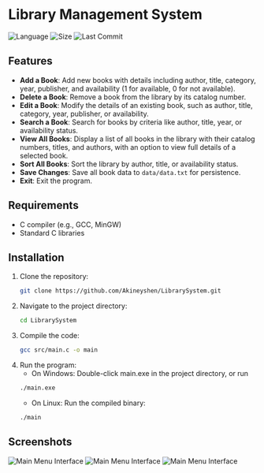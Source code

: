 # Library Management System
![Language](https://img.shields.io/badge/Language-Java-brightgreen?style=for-the-badge&logo=c&logoColor=548dff&color=548dff&labelColor=FCFCFC)
![Size](https://img.shields.io/github/repo-size/Akineyshen/LibrarySystem?label=Size&style=for-the-badge&color=548dff&labelColor=FCFCFC)
![Last Commit](https://img.shields.io/github/last-commit/Akineyshen/LibrarySystem?label=Last%20Commit&style=for-the-badge&color=548dff&labelColor=FCFCFC)

## Features
- **Add a Book**: Add new books with details including author, title, category, year, publisher, and availability (1 for available, 0 for not available).
- **Delete a Book**: Remove a book from the library by its catalog number.
- **Edit a Book**: Modify the details of an existing book, such as author, title, category, year, publisher, or availability.
- **Search a Book**: Search for books by criteria like author, title, year, or availability status.
- **View All Books**: Display a list of all books in the library with their catalog numbers, titles, and authors, with an option to view full details of a selected book.
- **Sort All Books**: Sort the library by author, title, or availability status.
- **Save Changes**: Save all book data to `data/data.txt` for persistence.
- **Exit**: Exit the program.
## Requirements
- C compiler (e.g., GCC, MinGW)
- Standard C libraries

## Installation
1. Clone the repository:
   ```bash
   git clone https://github.com/Akineyshen/LibrarySystem.git
   ```
2. Navigate to the project directory:
   ```bash
   cd LibrarySystem
   ```
3. Compile the code:
   ```bash
   gcc src/main.c -o main
   ```
4. Run the program:
   - On Windows: Double-click main.exe in the project directory, or run
    ```bash
   ./main.exe
   ```
   - On Linux: Run the compiled binary:
   ```bash
   ./main
   ```

## Screenshots

<img src="https://i.imgur.com/kxzxkB3.png" alt="Main Menu Interface">

<img src="https://i.imgur.com/FvdctVg.png" alt="Main Menu Interface">

<img src="https://i.imgur.com/8NYVZJN.png" alt="Main Menu Interface">